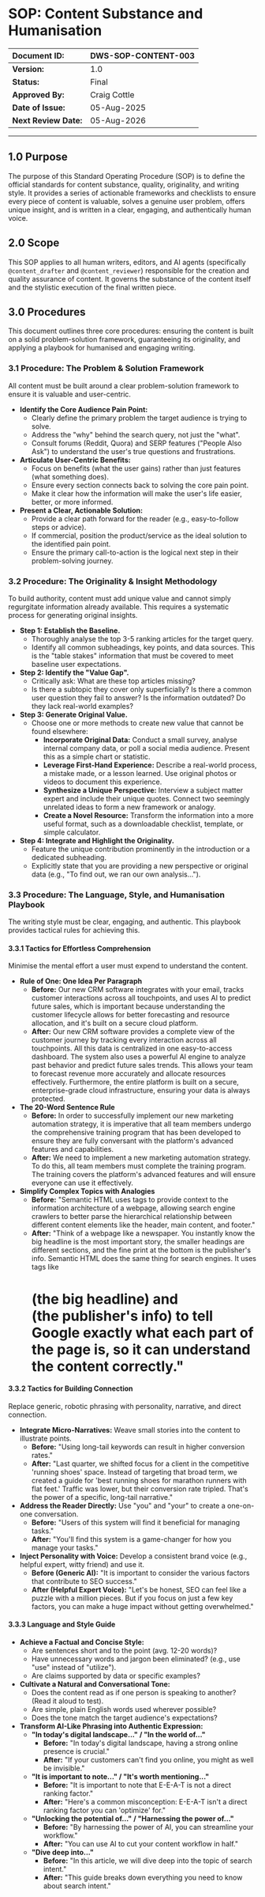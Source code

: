 # SOP: Content Substance and Humanisation

| Document ID: | DWS-SOP-CONTENT-003 |
| :--- | :--- |
| **Version:** | 1.0 |
| **Status:** | Final |
| **Approved By:** | Craig Cottle |
| **Date of Issue:** | 05-Aug-2025 |
| **Next Review Date:** | 05-Aug-2026 |

---

## 1.0 Purpose

The purpose of this Standard Operating Procedure (SOP) is to define the official standards for content substance, quality, originality, and writing style. It provides a series of actionable frameworks and checklists to ensure every piece of content is valuable, solves a genuine user problem, offers unique insight, and is written in a clear, engaging, and authentically human voice.

## 2.0 Scope

This SOP applies to all human writers, editors, and AI agents (specifically `@content_drafter` and `@content_reviewer`) responsible for the creation and quality assurance of content. It governs the substance of the content itself and the stylistic execution of the final written piece.

## 3.0 Procedures

This document outlines three core procedures: ensuring the content is built on a solid problem-solution framework, guaranteeing its originality, and applying a playbook for humanised and engaging writing.

### 3.1 Procedure: The Problem & Solution Framework

All content must be built around a clear problem-solution framework to ensure it is valuable and user-centric.

* **Identify the Core Audience Pain Point:**
    * Clearly define the primary problem the target audience is trying to solve.
    * Address the "why" behind the search query, not just the "what".
    * Consult forums (Reddit, Quora) and SERP features ("People Also Ask") to understand the user's true questions and frustrations.
* **Articulate User-Centric Benefits:**
    * Focus on benefits (what the user gains) rather than just features (what something does).
    * Ensure every section connects back to solving the core pain point.
    * Make it clear how the information will make the user's life easier, better, or more informed.
* **Present a Clear, Actionable Solution:**
    * Provide a clear path forward for the reader (e.g., easy-to-follow steps or advice).
    * If commercial, position the product/service as the ideal solution to the identified pain point.
    * Ensure the primary call-to-action is the logical next step in their problem-solving journey.

### 3.2 Procedure: The Originality & Insight Methodology

To build authority, content must add unique value and cannot simply regurgitate information already available. This requires a systematic process for generating original insights.

* **Step 1: Establish the Baseline.**
    * Thoroughly analyse the top 3-5 ranking articles for the target query.
    * Identify all common subheadings, key points, and data sources. This is the "table stakes" information that must be covered to meet baseline user expectations.
* **Step 2: Identify the "Value Gap".**
    * Critically ask: What are these top articles missing?
    * Is there a subtopic they cover only superficially? Is there a common user question they fail to answer? Is the information outdated? Do they lack real-world examples?
* **Step 3: Generate Original Value.**
    * Choose one or more methods to create new value that cannot be found elsewhere:
        * **Incorporate Original Data:** Conduct a small survey, analyse internal company data, or poll a social media audience. Present this as a simple chart or statistic.
        * **Leverage First-Hand Experience:** Describe a real-world process, a mistake made, or a lesson learned. Use original photos or videos to document this experience.
        * **Synthesize a Unique Perspective:** Interview a subject matter expert and include their unique quotes. Connect two seemingly unrelated ideas to form a new framework or analogy.
        * **Create a Novel Resource:** Transform the information into a more useful format, such as a downloadable checklist, template, or simple calculator.
* **Step 4: Integrate and Highlight the Originality.**
    * Feature the unique contribution prominently in the introduction or a dedicated subheading.
    * Explicitly state that you are providing a new perspective or original data (e.g., "To find out, we ran our own analysis...").

### 3.3 Procedure: The Language, Style, and Humanisation Playbook

The writing style must be clear, engaging, and authentic. This playbook provides tactical rules for achieving this.

#### **3.3.1 Tactics for Effortless Comprehension**

Minimise the mental effort a user must expend to understand the content.

* **Rule of One: One Idea Per Paragraph**
    * **Before:** Our new CRM software integrates with your email, tracks customer interactions across all touchpoints, and uses AI to predict future sales, which is important because understanding the customer lifecycle allows for better forecasting and resource allocation, and it's built on a secure cloud platform.
    * **After:** Our new CRM software provides a complete view of the customer journey by tracking every interaction across all touchpoints. All this data is centralized in one easy-to-access dashboard. The system also uses a powerful AI engine to analyze past behavior and predict future sales trends. This allows your team to forecast revenue more accurately and allocate resources effectively. Furthermore, the entire platform is built on a secure, enterprise-grade cloud infrastructure, ensuring your data is always protected.
* **The 20-Word Sentence Rule**
    * **Before:** In order to successfully implement our new marketing automation strategy, it is imperative that all team members undergo the comprehensive training program that has been developed to ensure they are fully conversant with the platform's advanced features and capabilities.
    * **After:** We need to implement a new marketing automation strategy. To do this, all team members must complete the training program. The training covers the platform's advanced features and will ensure everyone can use it effectively.
* **Simplify Complex Topics with Analogies**
    * **Before:** "Semantic HTML uses tags to provide context to the information architecture of a webpage, allowing search engine crawlers to better parse the hierarchical relationship between different content elements like the header, main content, and footer."
    * **After:** "Think of a webpage like a newspaper. You instantly know the big headline is the most important story, the smaller headings are different sections, and the fine print at the bottom is the publisher's info. Semantic HTML does the same thing for search engines. It uses tags like <H1> (the big headline) and <footer> (the publisher's info) to tell Google exactly what each part of the page is, so it can understand the content correctly."

#### **3.3.2 Tactics for Building Connection**

Replace generic, robotic phrasing with personality, narrative, and direct connection.

* **Integrate Micro-Narratives:** Weave small stories into the content to illustrate points.
    * **Before:** "Using long-tail keywords can result in higher conversion rates."
    * **After:** "Last quarter, we shifted focus for a client in the competitive 'running shoes' space. Instead of targeting that broad term, we created a guide for 'best running shoes for marathon runners with flat feet.' Traffic was lower, but their conversion rate tripled. That's the power of a specific, long-tail narrative."
* **Address the Reader Directly:** Use "you" and "your" to create a one-on-one conversation.
    * **Before:** "Users of this system will find it beneficial for managing tasks."
    * **After:** "You'll find this system is a game-changer for how you manage your tasks."
* **Inject Personality with Voice:** Develop a consistent brand voice (e.g., helpful expert, witty friend) and use it.
    * **Before (Generic AI):** "It is important to consider the various factors that contribute to SEO success."
    * **After (Helpful Expert Voice):** "Let's be honest, SEO can feel like a puzzle with a million pieces. But if you focus on just a few key factors, you can make a huge impact without getting overwhelmed."

#### **3.3.3 Language and Style Guide**

* **Achieve a Factual and Concise Style:**
    * Are sentences short and to the point (avg. 12-20 words)?
    * Have unnecessary words and jargon been eliminated? (e.g., use "use" instead of "utilize").
    * Are claims supported by data or specific examples?
* **Cultivate a Natural and Conversational Tone:**
    * Does the content read as if one person is speaking to another? (Read it aloud to test).
    * Are simple, plain English words used wherever possible?
    * Does the tone match the target audience's expectations?
* **Transform AI-Like Phrasing into Authentic Expression:**
    * **"In today's digital landscape..." / "In the world of..."**
        * **Before:** "In today's digital landscape, having a strong online presence is crucial."
        * **After:** "If your customers can't find you online, you might as well be invisible."
    * **"It is important to note..." / "It's worth mentioning..."**
        * **Before:** "It is important to note that E-E-A-T is not a direct ranking factor."
        * **After:** "Here's a common misconception: E-E-A-T isn't a direct ranking factor you can 'optimize' for."
    * **"Unlocking the potential of..." / "Harnessing the power of..."**
        * **Before:** "By harnessing the power of AI, you can streamline your workflow."
        * **After:** "You can use AI to cut your content workflow in half."
    * **"Dive deep into..."**
        * **Before:** "In this article, we will dive deep into the topic of search intent."
        * **After:** "This guide breaks down everything you need to know about search intent."